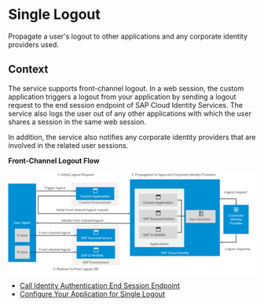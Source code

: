<!-- loio1eecf35eef26410da01d63f923ca90b7 -->

# Single Logout

Propagate a user's logout to other applications and any corporate identity providers used.



<a name="loio1eecf35eef26410da01d63f923ca90b7__section_m3q_bhz_rfb"/>

## Context

The service supports front-channel logout. In a web session, the custom application triggers a logout from your application by sending a logout request to the end session endpoint of SAP Cloud Identity Services. The service also logs the user out of any other applications with which the user shares a session in the same web session.

In addition, the service also notifies any corporate identity providers that are involved in the related user sessions.

  
  
**Front-Channel Logout Flow**

![](images/single_logout_oidc_434165c.png "Front-Channel Logout Flow")

-   [Call Identity Authentication End Session Endpoint](call-identity-authentication-end-session-endpoint-ec674f4.md)
-   [Configure Your Application for Single Logout](configure-your-application-for-single-logout-2ae38a5.md)

